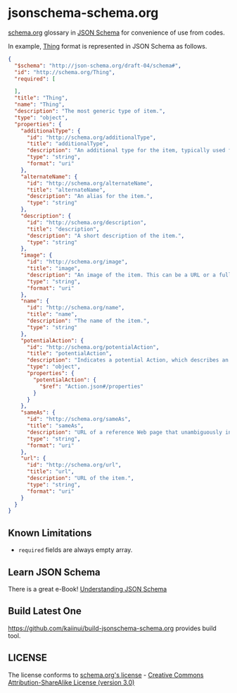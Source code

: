 jsonschema-schema.org
=====================

[schema.org](http://schema.org/) glossary in [JSON Schema](http://json-schema.org/) for convenience of use from codes.

In example, [Thing](http://schema.org/Thing) format is represented in JSON Schema as follows.

```json
{
  "$schema": "http://json-schema.org/draft-04/schema#",
  "id": "http://schema.org/Thing",
  "required": [

  ],
  "title": "Thing",
  "name": "Thing",
  "description": "The most generic type of item.",
  "type": "object",
  "properties": {
    "additionalType": {
      "id": "http://schema.org/additionalType",
      "title": "additionalType",
      "description": "An additional type for the item, typically used for adding more specific types from external vocabularies in microdata syntax. This is a relationship between something and a class that the thing is in. In RDFa syntax, it is better to use the native RDFa syntax - the 'typeof' attribute - for multiple types. Schema.org tools may have only weaker understanding of extra types, in particular those defined externally.",
      "type": "string",
      "format": "uri"
    },
    "alternateName": {
      "id": "http://schema.org/alternateName",
      "title": "alternateName",
      "description": "An alias for the item.",
      "type": "string"
    },
    "description": {
      "id": "http://schema.org/description",
      "title": "description",
      "description": "A short description of the item.",
      "type": "string"
    },
    "image": {
      "id": "http://schema.org/image",
      "title": "image",
      "description": "An image of the item. This can be a URL or a fully described ImageObject.",
      "type": "string",
      "format": "uri"
    },
    "name": {
      "id": "http://schema.org/name",
      "title": "name",
      "description": "The name of the item.",
      "type": "string"
    },
    "potentialAction": {
      "id": "http://schema.org/potentialAction",
      "title": "potentialAction",
      "description": "Indicates a potential Action, which describes an idealized action in which this thing would play an 'object' role.",
      "type": "object",
      "properties": {
        "potentialAction": {
          "$ref": "Action.json#/properties"
        }
      }
    },
    "sameAs": {
      "id": "http://schema.org/sameAs",
      "title": "sameAs",
      "description": "URL of a reference Web page that unambiguously indicates the item's identity. E.g. the URL of the item's Wikipedia page, Freebase page, or official website.",
      "type": "string",
      "format": "uri"
    },
    "url": {
      "id": "http://schema.org/url",
      "title": "url",
      "description": "URL of the item.",
      "type": "string",
      "format": "uri"
    }
  }
}
```

Known Limitations
---

- `required` fields are always empty array.

Learn JSON Schema
---

There is a great e-Book! [Understanding JSON Schema](http://spacetelescope.github.io/understanding-json-schema/index.html)

Build Latest One
---

https://github.com/kaiinui/build-jsonschema-schema.org provides build tool.

LICENSE
---

The license conforms to [schema.org's license](http://schema.org/docs/terms.html) - [Creative Commons Attribution-ShareAlike License (version 3.0)](http://creativecommons.org/licenses/by-sa/3.0/)

